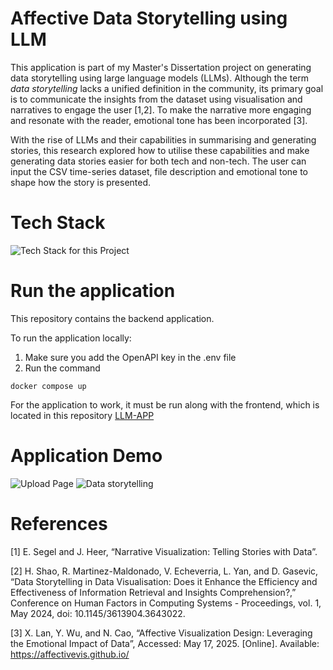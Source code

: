 # Affective Data Storytelling using LLM

This application is part of my Master's Dissertation project on generating data storytelling using large language models (LLMs). Although the term _data storytelling_ lacks a unified definition in the community, its primary goal is to communicate the insights from the dataset using visualisation and narratives to engage the user [1,2]. To make the narrative more engaging and resonate with the reader, emotional tone has been incorporated [3].

With the rise of LLMs and their capabilities in summarising and generating stories, this research explored how to utilise these capabilities and make generating data stories easier for both tech and non-tech. The user can input the CSV time-series dataset, file description and emotional tone to shape how the story is presented.

# Tech Stack

![Tech Stack for this Project](src/assets/tech-stack.png)

# Run the application

This repository contains the backend application.

To run the application locally:

1. Make sure you add the OpenAPI key in the .env file
2. Run the command

```
docker compose up
```

For the application to work, it must be run along with the frontend, which is located in this repository [LLM-APP](https://github.com/ikenichaa/llm-app)

# Application Demo

![Upload Page](src/assets/upload.png)
![Data storytelling](src/assets/agency.png)

# References

​​[1] E. Segel and J. Heer, “Narrative Visualization: Telling Stories with Data”.

​[2] H. Shao, R. Martinez-Maldonado, V. Echeverria, L. Yan, and D. Gasevic, “Data Storytelling in Data Visualisation: Does it Enhance the Efficiency and Effectiveness of Information Retrieval and Insights Comprehension?,” Conference on Human Factors in Computing Systems - Proceedings, vol. 1, May 2024, doi: 10.1145/3613904.3643022.

​[3] X. Lan, Y. Wu, and N. Cao, “Affective Visualization Design: Leveraging the Emotional Impact of Data”, Accessed: May 17, 2025. [Online]. Available: https://affectivevis.github.io/
